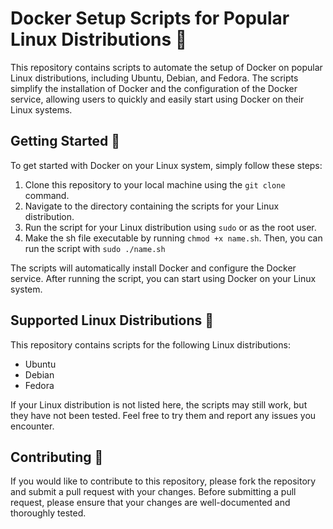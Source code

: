 # Docker Setup Scripts for Popular Linux Distributions 🐳

This repository contains scripts to automate the setup of Docker on popular Linux distributions, including Ubuntu, Debian, and Fedora. The scripts simplify the installation of Docker and the configuration of the Docker service, allowing users to quickly and easily start using Docker on their Linux systems.

## Getting Started 🚀

To get started with Docker on your Linux system, simply follow these steps:

1. Clone this repository to your local machine using the `git clone` command.
2. Navigate to the directory containing the scripts for your Linux distribution.
3. Run the script for your Linux distribution using `sudo` or as the root user.
4. Make the sh file executable by running `chmod +x name.sh`. Then, you can run the script with `sudo ./name.sh`

The scripts will automatically install Docker and configure the Docker service. After running the script, you can start using Docker on your Linux system.

## Supported Linux Distributions 🐧

This repository contains scripts for the following Linux distributions:

- Ubuntu
- Debian
- Fedora

If your Linux distribution is not listed here, the scripts may still work, but they have not been tested. Feel free to try them and report any issues you encounter.

## Contributing 🤝

If you would like to contribute to this repository, please fork the repository and submit a pull request with your changes. Before submitting a pull request, please ensure that your changes are well-documented and thoroughly tested.
